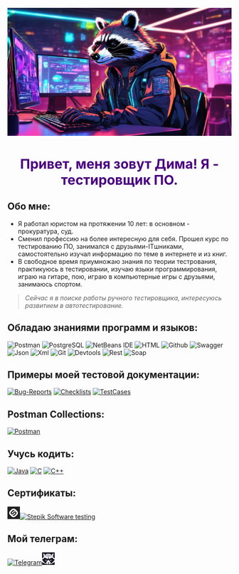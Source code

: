 ![Header](https://github.com/Enotissimo/Enotissimo/blob/main/assets/Cutie.png)

<h1 align="center" style="color:#4B0082; font-size:30px">Привет, меня зовут Дима! Я - тестировщик ПО.</h1>
 
## Обо мне:
- Я работал юристом на протяжении 10 лет: в основном - прокуратура, суд.
- Сменил профессию на более интересную для себя.
Прошел курс по тестированию ПО, занимался с друзьями-ITшниками, самостоятельно изучал информацию по теме в интернете и из книг.
- В свободное время приумножаю знания по теории тестрования, практикуюсь в тестировании, изучаю языки программирования, играю на гитаре, пою, играю в компьютерные игры с друзьями, занимаюсь спортом.

> _Сейчас я в поиске работы ручного тестировщика, интересуюсь развитием в автотестирование._


## Обладаю знаниями программ и языков:
![Postman](https://img.shields.io/badge/Postman-000000?style=for-the-badge&logo=Postman&logoColor=FF8C00
)
![PostgreSQL](https://img.shields.io/badge/PostgreSQL-000000?style=for-the-badge&logo=postgresql&logoColor=00FFFF
)
![NetBeans IDE](https://img.shields.io/badge/NetBeans-000000.svg?style=for-the-badge&logo=apache-netbeans-ide&logoColor=FFFF00)
![HTML](https://img.shields.io/badge/HTML-000000?style=for-the-badge&logo=html5&logoColor=DC143C)
![Github](https://img.shields.io/badge/GIThub-000000?style=for-the-badge&logo=github&logoColor=E6E6FA)
![Swagger](https://img.shields.io/badge/Swagger-000000?style=for-the-badge&logo=Swagger&logoColor=00FF00
)
![Json](https://img.shields.io/badge/json-000000?style=for-the-badge&logo=json&logoColor=FFDAB9)
![Xml](https://img.shields.io/badge/xml-000000?style=for-the-badge&logo=internet-explorer&logoColor=00BFFF)
![Git](https://img.shields.io/badge/GITbash-000000?style=for-the-badge&logo=git&logoColor=C71585)
![Devtools](https://img.shields.io/badge/Devtools-000000?style=for-the-badge&logo=Google-chrome&logoColor=4169E1)
![Rest](https://img.shields.io/badge/rest-000000?style=for-the-badge&logo=fastapi&logoColor=00FA9A)
![Soap](https://img.shields.io/badge/soap-000000?style=for-the-badge&logo=fastapi&logoColor=EE82EE)

## Примеры моей тестовой документации:

[![Bug-Reports](https://img.shields.io/badge/Bug-reports-217346?style=for-the-badge&logo=microsoft-excel&logoColor=limegreen)](https://github.com/Enotissimo/Bug-Reports.git)
[![Checklists](https://img.shields.io/badge/Check-lists-217346?style=for-the-badge&logo=microsoft-excel&logoColor=limegreen)](https://github.com/Enotissimo/Checklists.git)
[![TestCases](https://img.shields.io/badge/Test-Cases-217346?style=for-the-badge&logo=microsoft-excel&logoColor=limegreen)](https://github.com/Enotissimo/TestCases.git)

## Postman Collections:
[![Postman](https://img.shields.io/badge/Postman-008B8B?style=for-the-badge&logo=Postman&logoColor=E6E6FA&)](https://github.com/Enotissimo/Postman-Collections.git)

## Учусь кодить:

[![Java](https://img.shields.io/badge/Java-B0C4DE?style=for-the-badge&logo=openjdk&logoColor=crimson)](https://github.com/Enotissimo/Java.git)
[![C](https://img.shields.io/badge/C-B0C4DE?style=for-the-badge&logo=C%2b%2b&logoColor=2F4F4F)](https://github.com/Enotissimo/C.git)
[![C++](https://img.shields.io/badge/C++-B0C4DE?style=for-the-badge&logo=C%2b%2b&logoColor=000080)](https://github.com/Enotissimo/C-.git)

## Сертификаты:
[![Stepik Software testing](assets/stepikLogo.png)](
https://stepik.org/cert/2408857?lang=en)[![Stepik Software testing](https://img.shields.io/badge/Software_testing-222222?style=for-the-badge)](
https://stepik.org/cert/2408857?lang=en)

## Мой телеграм:
[![Telegram](https://img.shields.io/badge/Telegram-000000?style=for-the-badge&logo=telegram&logoColor=00BFFF)](https://t.me/enotfury)[![Telegram](https://github.com/Enotissimo/Enotissimo/blob/main/assets/28pxteleavamini.jpg)](https://t.me/enotfury)